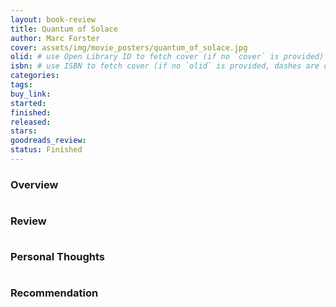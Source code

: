 ```yaml
---
layout: book-review
title: Quantum of Solace
author: Marc Forster
cover: assets/img/movie_posters/quantum_of_solace.jpg
olid: # use Open Library ID to fetch cover (if no `cover` is provided)
isbn: # use ISBN to fetch cover (if no `olid` is provided, dashes are optional)
categories:
tags:
buy_link:
started:
finished:
released: 
stars: 
goodreads_review:
status: Finished
---
```


<p style="margin-bottom:0.5cm;"></p>

### <b>Overview</b>



<p style="margin-bottom:1cm;"></p>

### <b>Review</b>

<p style="margin-bottom:1cm;"></p>

### <b>Personal Thoughts</b>

<p style="margin-bottom:1cm;"></p>

### <b>Recommendation</b>